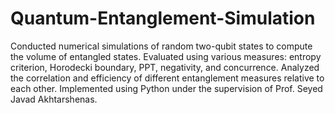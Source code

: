# Quantum-Entanglement-Simulation
Conducted numerical simulations of random two-qubit states to compute the volume of entangled states.
Evaluated using various measures: entropy criterion, Horodecki boundary, PPT, negativity, and concurrence.
Analyzed the correlation and efficiency of different entanglement measures relative to each other.
Implemented using Python under the supervision of Prof. Seyed Javad Akhtarshenas.
